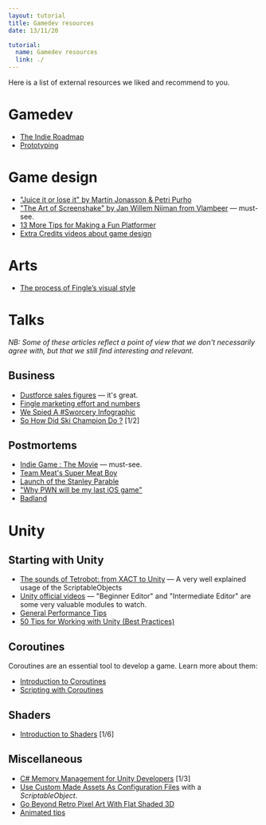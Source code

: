 ```yaml
---
layout: tutorial
title: Gamedev resources
date: 13/11/20

tutorial:
  name: Gamedev resources
  link: ./
---
```


Here is a list of external resources we liked and recommend to you.

# Gamedev

* [The Indie Roadmap](http://www.altdevblogaday.com/2013/11/22/the-indie-roadmap/)
* [Prototyping](http://blog.defendthegrave.com/post/57803998628/friday-update-2-prototyping)

# Game design

* ["Juice it or lose it" by Martin Jonasson & Petri Purho](https://www.youtube.com/watch?v=Fy0aCDmgnxg)
* ["The Art of Screenshake" by Jan Willem Nijman from Vlambeer](http://www.youtube.com/watch?v=AJdEqssNZ-U&feature=youtu.be) — must-see.
* [13 More Tips for Making a Fun Platformer](http://devmag.org.za/2012/07/19/13-more-tips-for-making-a-fun-platformer/)
* [Extra Credits videos about game design](http://www.youtube.com/playlist?list=PLhyKYa0YJ_5BkTruCmaBBZ8z6cP9KzPiX)

# Arts

* [The process of Fingle’s visual style](http://gameovenstudios.com/the-process-of-fingles-visual-style/)

# Talks

_NB: Some of these articles reflect a point of view that we don't necessarily agree with, but that we still find interesting and relevant._

## Business

* [Dustforce sales figures](http://hitboxteam.com/dustforce-sales-figures) — it's great.
* [Fingle marketing effort and numbers](http://gameovenstudios.com/fingle-marketing-effort-and-numbers/)
* [We Spied A #Sworcery Infographic](http://www.capybaragames.com/2013/07/a-sworcery-infographic/)
* [So How Did Ski Champion Do ?](http://www.majaka.net/so-how-did-ski-champion-do-part-1/) [1/2]

## Postmortems

* [Indie Game : The Movie](http://buy.indiegamethemovie.com/) — must-see.
* [Team Meat's Super Meat Boy](http://www.gamasutra.com/view/feature/134717/)
* [Launch of the Stanley Parable](http://www.stanleyparable.com/2013/10/a-postmortem-on-the-launch-of-the-stanley-parable/)
* ["Why PWN will be my last iOS game"](http://www.pockettactics.com/features/guest-posts/erik-asmussen-pwn-combat-hacking-post-mortem/)
* [Badland](http://www.cocos2d-iphone.org/badland-a-cocos2d-iphone-game/)

# Unity

## Starting with Unity

* [The sounds of Tetrobot: from XACT to Unity](http://www.swingswingsubmarine.com/2014/02/14/sounds-of-tetrobot/) — A very well explained usage of the ScriptableObjects
* [Unity official videos](http://unity3d.com/learn/tutorials/modules) — "Beginner Editor" and "Intermediate Editor" are some very valuable modules to watch.
* [General Performance Tips](http://wiki.unity3d.com/index.php?title=General_Performance_Tips)
* [50 Tips for Working with Unity (Best Practices)](http://devmag.org.za/2012/07/12/50-tips-for-working-with-unity-best-practices/)

## Coroutines

Coroutines are an essential tool to develop a game. Learn more about them:

* [Introduction to Coroutines](http://unitypatterns.com/introduction-to-coroutines/)
* [Scripting with Coroutines](http://unitypatterns.com/scripting-with-coroutines/)

## Shaders

* [Introduction to Shaders](http://unitygems.com/noobshader1/) [1/6]

## Miscellaneous

* [C# Memory Management for Unity Developers](http://www.gamasutra.com/blogs/WendelinReich/20131109/203841/C_Memory_Management_for_Unity_Developers_part_1_of_3.php) [1/3]
* [Use Custom Made Assets As Configuration Files](http://www.jacobpennock.com/Blog/?p=670) with a _ScriptableObject_.
* [Go Beyond Retro Pixel Art With Flat Shaded 3D](http://dev.tutsplus.com/tutorials/go-beyond-retro-pixel-art-with-flat-shaded-3d-in-unity--gamedev-12259)
* [Animated tips](http://imgur.com/a/2w7zd)


